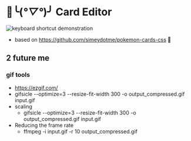 # 🍕╰(*°▽°*)╯ Card Editor
![keyboard shortcut demonstration](https://silly-raindrop-5c6f72.netlify.app/editor_ez.gif)
- based on https://github.com/simeydotme/pokemon-cards-css 🍔

## 2 future me

### gif tools
- https://ezgif.com/
- gifsicle --optimize=3 --resize-fit-width 300 -o output_compressed.gif input.gif
- scaling
  - gifsicle --optimize=3 --resize-fit-width 300 -o output_compressed.gif input.gif
- Reducing the frame rate
  - ffmpeg -i input.gif -r 10 output_compressed.gif
